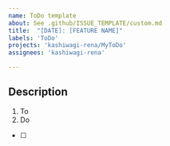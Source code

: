 ```yaml
---
name: ToDo template
about: See .github/ISSUE_TEMPLATE/custom.md
title:  "[DATE]: [FEATURE NAME]"
labels: 'ToDo'
projects: 'kashiwagi-rena/MyToDo'
assignees: 'kashiwagi-rena'

---
```



## Description

1. To
2. Do

- [ ] 